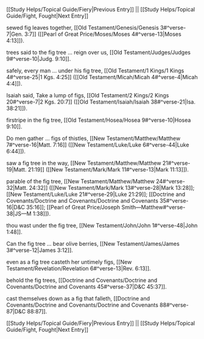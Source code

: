 [[Study Helps/Topical Guide/Fiery|Previous Entry]]  ||  [[Study Helps/Topical Guide/Fight, Fought|Next Entry]]

 sewed fig leaves together, [[Old Testament/Genesis/Genesis 3#^verse-7|Gen. 3:7]] ([[Pearl of Great Price/Moses/Moses 4#^verse-13|Moses 4:13]]).

 trees said to the fig tree ... reign over us, [[Old Testament/Judges/Judges 9#^verse-10|Judg. 9:10]].

 safely, every man ... under his fig tree, [[Old Testament/1 Kings/1 Kings 4#^verse-25|1 Kgs. 4:25]] ([[Old Testament/Micah/Micah 4#^verse-4|Micah 4:4]]).

 Isaiah said, Take a lump of figs, [[Old Testament/2 Kings/2 Kings 20#^verse-7|2 Kgs. 20:7]] ([[Old Testament/Isaiah/Isaiah 38#^verse-21|Isa. 38:21]]).

 firstripe in the fig tree, [[Old Testament/Hosea/Hosea 9#^verse-10|Hosea 9:10]].

 Do men gather ... figs of thistles, [[New Testament/Matthew/Matthew 7#^verse-16|Matt. 7:16]] ([[New Testament/Luke/Luke 6#^verse-44|Luke 6:44]]).

 saw a fig tree in the way, [[New Testament/Matthew/Matthew 21#^verse-19|Matt. 21:19]] ([[New Testament/Mark/Mark 11#^verse-13|Mark 11:13]]).

 parable of the fig tree, [[New Testament/Matthew/Matthew 24#^verse-32|Matt. 24:32]] ([[New Testament/Mark/Mark 13#^verse-28|Mark 13:28]]; [[New Testament/Luke/Luke 21#^verse-29|Luke 21:29]]; [[Doctrine and Covenants/Doctrine and Covenants/Doctrine and Covenants 35#^verse-16|D&C 35:16]]; [[Pearl of Great Price/Joseph Smith—Matthew#^verse-38|JS—M 1:38]]).

 thou wast under the fig tree, [[New Testament/John/John 1#^verse-48|John 1:48]].

 Can the fig tree ... bear olive berries, [[New Testament/James/James 3#^verse-12|James 3:12]].

 even as a fig tree casteth her untimely figs, [[New Testament/Revelation/Revelation 6#^verse-13|Rev. 6:13]].

 behold the fig trees, [[Doctrine and Covenants/Doctrine and Covenants/Doctrine and Covenants 45#^verse-37|D&C 45:37]].

 cast themselves down as a fig that falleth, [[Doctrine and Covenants/Doctrine and Covenants/Doctrine and Covenants 88#^verse-87|D&C 88:87]].

[[Study Helps/Topical Guide/Fiery|Previous Entry]]  ||  [[Study Helps/Topical Guide/Fight, Fought|Next Entry]]